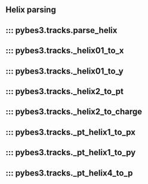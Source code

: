 ## Helix parsing

::: pybes3.tracks.parse_helix
---
::: pybes3.tracks._helix01_to_x
---
::: pybes3.tracks._helix01_to_y
---
::: pybes3.tracks._helix2_to_pt
---
::: pybes3.tracks._helix2_to_charge
---
::: pybes3.tracks._pt_helix1_to_px
---
::: pybes3.tracks._pt_helix1_to_py
---
::: pybes3.tracks._pt_helix4_to_p
---
